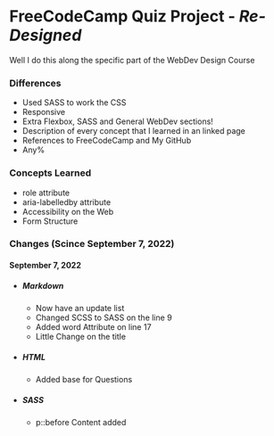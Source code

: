 # FreeCodeCamp Quiz Project - *Re-Designed*

Well I do this along the specific part of the WebDev Design Course

### Differences

- Used SASS to work the CSS
- Responsive
- Extra Flexbox, SASS and General WebDev sections!
- Description of every concept that I learned in an linked page
- References to FreeCodeCamp and My GitHub
- Any%

### Concepts Learned

- role attribute
- aria-labelledby attribute
- Accessibility on the Web
- Form Structure

### Changes (Scince September 7, 2022)

#### September 7, 2022
- ##### Markdown
    - Now have an update list
    - Changed SCSS to SASS on the line 9
    - Added word Attribute on line 17
    - Little Change on the title

- ##### HTML
    - Added base for Questions

- ##### SASS
    - p::before Content added